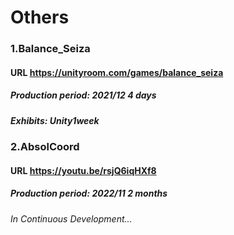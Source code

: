 # Others
### 1.Balance_Seiza
#### URL <https://unityroom.com/games/balance_seiza>
##### Production period: 2021/12 4 days
##### Exhibits: Unity1week

### 2.AbsolCoord
#### URL <https://youtu.be/rsjQ6iqHXf8>
##### Production period: 2022/11 2 months
###### In Continuous Development...
